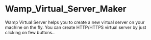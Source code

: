 # Wamp_Virtual_Server_Maker
Wamp Virtual Server helps you to create a new virtual server on your machine on the fly. You can create HTTP/HTTPS virtual server by just clicking on few buttons..
